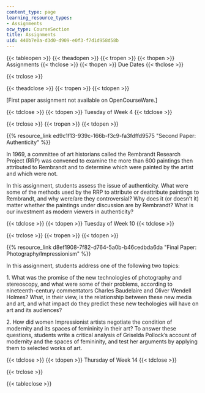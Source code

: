 ```yaml
---
content_type: page
learning_resource_types:
- Assignments
ocw_type: CourseSection
title: Assignments
uid: 440b7e0a-d3d0-d909-e0f3-f7d1d958d58b
---
```


{{< tableopen >}}
{{< theadopen >}}
{{< tropen >}}
{{< thopen >}}
Assignments
{{< thclose >}}
{{< thopen >}}
Due Dates
{{< thclose >}}

{{< trclose >}}

{{< theadclose >}}
{{< tropen >}}
{{< tdopen >}}


\[First paper assignment not available on OpenCourseWare.\]


{{< tdclose >}}
{{< tdopen >}}
Tuesday of Week 4
{{< tdclose >}}

{{< trclose >}}
{{< tropen >}}
{{< tdopen >}}


{{% resource_link ed9c1f13-939c-166b-f3c9-fa3fdffd9575 "Second Paper: Authenticity" %}}

In 1969, a committee of art historians called the Rembrandt Research Project (RRP) was convened to examine the more than 600 paintings then attributed to Rembrandt and to determine which were painted by the artist and which were not.

In this assignment, students assess the issue of authenticity. What were some of the methods used by the RRP to attribute or deattribute paintings to Rembrandt, and why were/are they controversial? Why does it (or doesn’t it) matter whether the paintings under discussion are by Rembrandt? What is our investment as modern viewers in authenticity?


{{< tdclose >}}
{{< tdopen >}}
Tuesday of Week 10
{{< tdclose >}}

{{< trclose >}}
{{< tropen >}}
{{< tdopen >}}


{{% resource_link d8ef1908-7f82-d764-5a0b-b46cedbda6da "Final Paper: Photography/Impressionism" %}}

In this assignment, students address one of the following two topics:

1\. What was the promise of the new technologies of photography and stereoscopy, and what were some of their problems, according to nineteenth-century commentators Charles Baudelaire and Oliver Wendell Holmes? What, in their view, is the relationship between these new media and art, and what impact do they predict these new techologies will have on art and its audiences?

2\. How did women Impressionist artists negotiate the condition of modernity and its spaces of femininity in their art? To answer these questions, students write a critical analysis of Griselda Pollock’s account of modernity and the spaces of femininity, and test her arguments by applying them to selected works of art.


{{< tdclose >}}
{{< tdopen >}}
Thursday of Week 14
{{< tdclose >}}

{{< trclose >}}

{{< tableclose >}}